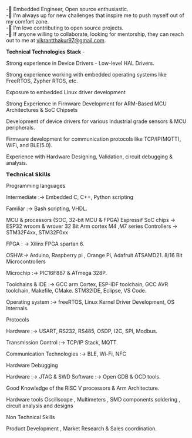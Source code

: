 
-🔭 Embedded Engineer, Open source enthusiastic.  
-🌱 I'm always up for new challenges that inspire me to push myself out of my comfort zone.  
-👯 I'm love contributing to open source projects.  
-🤔 If anyone willing to collaborate, looking for mentorship, they can reach out to me at vikrantthakur97@gmail.com.


**Technical Technologies Stack** - 

Strong experience in Device Drivers - Low-level HAL Drivers.

Strong experience working with embedded operating systems like FreeRTOS, Zypher RTOS, etc.

Exposure to embedded Linux driver development 

Strong Experience in Firmware Development for ARM-Based MCU Architectures & SoC Chipsets

Development of device drivers for various Industrial grade sensors  &  MCU peripherals.

Firmware development for communication protocols like TCP/IP(MQTT), WiFi, and BLE(5.0).

Experience with Hardware Designing, Validation, circuit debugging & analysis.

𝗧𝗲𝗰𝗵𝗻𝗶𝗰𝗮𝗹 𝗦𝗸𝗶𝗹𝗹𝘀

Programming languages

Intermediate :-> Embedded C, C++, Python scripting

Familiar :-> Bash scripting, VHDL.

MCU & processors (SOC, 32-bit MCU & FPGA)
Espressif SoC chips -> ESP32 wroom & wrover
32 Bit Arm cortex M4 ,M7 series Controllers -> STM32F4xx, STM32F0xx

FPGA : -> Xilinx FPGA spartan 6.

OSHW:-> Arduino, Raspberry pi , Orange Pi, Adafruit ATSAMD21.
8/16 Bit Microcontrollers

Microchip :-> PIC16F887 & ATmega 328P.

Toolchains & IDE :-> GCC arm Cortex, ESP-IDF toolchain, GCC AVR toolchain, Makefile, CMake.
STM32IDE, Eclipse, VS Code.

Operating system :-> freeRTOS, Linux Kernel Driver Development, OS Internals.

Protocols

Hardware :-> USART, RS232, RS485, OSDP, I2C, SPI, Modbus.

Transmission Control :-> TCP/IP Stack, MQTT.

Communication Technologies :-> BLE, Wi-Fi, NFC

Hardware Debugging

Hardware :-> JTAG & SWD
Software :-> Open GDB & OCD tools.

Good Knowledge of the RISC V processors & Arm Architecture.

Hardware tools
Oscillscope , Multimeters , SMD components soldering , circuit analysis and designs

Non Technical Skills

Product Development , Market Research & Sales coordination. 

